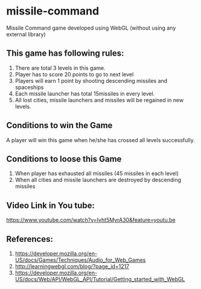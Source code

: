 # missile-command
Missile Command game developed using WebGL (without using any external library)

This game has following rules:
-------------------------------
1. There are total 3 levels in this game.
2. Player has to score 20 points to go to next level
3. Players will earn 1 point by shooting descending missiles and spaceships
4. Each missile launcher has total 15missiles in every level.
5. All lost cities, missile launchers and missiles will be regained in new levels.

Conditions to win the Game
------------------------------
A player will win this game when he/she has crossed all levels successfully.

Conditions to loose this Game
------------------------------
1. When player has exhausted all missiles (45 missiles in each level)
2. When all cities and missile launchers are destroyed by descending missiles

Video Link in You tube:
------------------------
https://www.youtube.com/watch?v=Ivht5MyrA30&feature=youtu.be

References:
--------------
1) https://developer.mozilla.org/en-US/docs/Games/Techniques/Audio_for_Web_Games
2) http://learningwebgl.com/blog/?page_id=1217
3) https://developer.mozilla.org/en-US/docs/Web/API/WebGL_API/Tutorial/Getting_started_with_WebGL